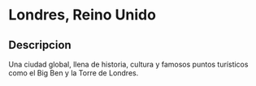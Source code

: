 # Londres, Reino Unido

## Descripcion
Una ciudad global, llena de historia, cultura y famosos puntos turísticos como el Big Ben y la Torre de Londres.

